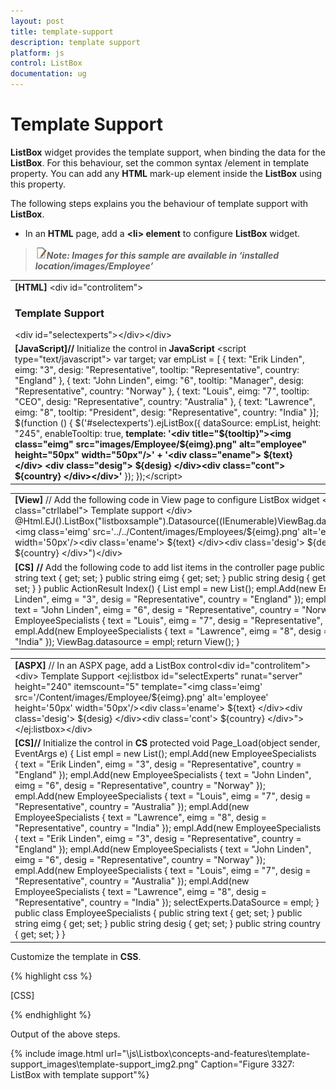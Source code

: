 ```yaml
---
layout: post
title: template-support
description: template support
platform: js
control: ListBox
documentation: ug
---
```


# Template Support

**ListBox** widget provides the template support, when binding the data for the **ListBox**. For this behaviour, set the common syntax /element in template property. You can add any **HTML** mark-up element inside the **ListBox** using this property.

The following steps explains you the behaviour of template support with **ListBox**.

* In an **HTML** page, add a **&lt;li&gt; element** to configure **ListBox** widget.

> ![Note](template-support_images\template-support_img1.png)_**Note: Images for this sample are available in ‘installed location/images/Employee’**_ 


<table>
<tr>
<td>
<b>[HTML]   </b>&lt;div id="controlitem"&gt;    <h3>Template Support</h3>    &lt;div id="selectexperts"&gt;&lt;/div&gt;&lt;/div&gt;</td></tr>
<tr>
<td>
<b>[JavaScript]</b><b>// </b>Initialize the control in <b>JavaScript </b>&lt;script type="text/javascript"&gt;    var target;    var empList = [       { text: "Erik Linden", eimg: "3", desig: "Representative", tooltip: "Representative", country: "England" }, { text: "John Linden", eimg: "6", tooltip: "Manager", desig: "Representative", country: "Norway" },          { text: "Louis", eimg: "7", tooltip: "CEO", desig: "Representative", country: "Australia" }, { text: "Lawrence", eimg: "8", tooltip: "President", desig: "Representative", country: "India" }];    $(function () {        $('#selectexperts').ejListBox({            dataSource: empList, height: "245", enableTooltip: true,            <b>template: '&lt;div title="${tooltip}"&gt;&lt;img class="eimg" src="images/Employee/${eimg}.png" alt="employee" height="50px" width="50px"/&gt;' +</b><b>                        '&lt;div class="ename"&gt; ${text} &lt;/div&gt; &lt;div class="desig"&gt; ${desig} &lt;/div&gt;&lt;div class="cont"&gt; ${country} &lt;/div&gt;&lt;/div&gt;'</b>        });    });&lt;/script&gt;</td></tr>
</table>


<table>
<tr>
<td>
<b>[View]  </b>// Add the following code in View page to configure ListBox widget  &lt;div class="control"&gt;    &lt;div class="ctrllabel"&gt;        Template support    &lt;/div&gt;    @Html.EJ().ListBox("listboxsample").Datasource((IEnumerable<employeespecialists>)ViewBag.datasource).Height("238").Template("&lt;img class='eimg' src='../../Content/images/Employees/${eimg}.png' alt='employee' height='50px' width='50px'/&gt;&lt;div class='ename'&gt; ${text} &lt;/div&gt;&lt;div class='desig'&gt; ${desig} &lt;/div&gt;&lt;div class='cont'&gt; ${country} &lt;/div&gt;")&lt;/div&gt;</td></tr>
<tr>
<td>
<b>[CS]  </b><b>//</b> Add the following code to add list items in the controller page        public class EmployeeSpecialists        {            public string text { get; set; }            public string eimg { get; set; }            public string desig { get; set; }            public string country { get; set; }        }        public ActionResult Index()        {            List<EmployeeSpecialists> empl = new List<EmployeeSpecialists>();            empl.Add(new EmployeeSpecialists { text = "Erik Linden", eimg = "3", desig = "Representative", country = "England" });            empl.Add(new EmployeeSpecialists { text = "John Linden", eimg = "6", desig = "Representative", country = "Norway" });            empl.Add(new EmployeeSpecialists { text = "Louis", eimg = "7", desig = "Representative", country = "Australia" });            empl.Add(new EmployeeSpecialists { text = "Lawrence", eimg = "8", desig = "Representative", country = "India" });            ViewBag.datasource = empl;            return View();        }</td></tr>
</table>


<table>
<tr>
<td>
<b>[ASPX]   </b>// In an ASPX page, add a ListBox control&lt;div id="controlitem"&gt;    &lt;div&gt;        Template Support</div>    &lt;ej:listbox id="selectExperts" runat="server" height="240" itemscount="5" template="&lt;img class='eimg' src='/Content/images/Employee/${eimg}.png' alt='employee' height='50px' width='50px'/&gt;&lt;div class='ename'&gt; ${text} &lt;/div&gt;&lt;div class='desig'&gt; ${desig} &lt;/div&gt;&lt;div class='cont'&gt; ${country} &lt;/div&gt;">                        &lt;/ej:listbox&gt;&lt;/div&gt;</td></tr>
<tr>
<td>
<b>[CS]</b><b>// </b>Initialize the control in <b>CS</b>        protected void Page_Load(object sender, EventArgs e)        {      List<EmployeeSpecialists> empl = new List<EmployeeSpecialists>();      empl.Add(new EmployeeSpecialists { text = "Erik Linden", eimg = "3", desig = "Representative", country = "England" });      empl.Add(new EmployeeSpecialists { text = "John Linden", eimg = "6", desig = "Representative", country = "Norway" });      empl.Add(new EmployeeSpecialists { text = "Louis", eimg = "7", desig = "Representative", country = "Australia" });      empl.Add(new EmployeeSpecialists { text = "Lawrence", eimg = "8", desig = "Representative", country = "India" });      empl.Add(new EmployeeSpecialists { text = "Erik Linden", eimg = "3", desig = "Representative", country = "England" });      empl.Add(new EmployeeSpecialists { text = "John Linden", eimg = "6", desig = "Representative", country = "Norway" });      empl.Add(new EmployeeSpecialists { text = "Louis", eimg = "7", desig = "Representative", country = "Australia" });      empl.Add(new EmployeeSpecialists { text = "Lawrence", eimg = "8", desig = "Representative", country = "India" });      selectExperts.DataSource = empl;        }        public class EmployeeSpecialists        {            public string text { get; set; }            public string eimg { get; set; }            public string desig { get; set; }            public string country { get; set; }        } </td></tr>
</table>


Customize the template in **CSS**. 


{% highlight css %}

[CSS]  
<style>
    .eimg {
        margin: 0;
        padding: 3px 10px 3px 3px;
        border: 0 none;
        width: 60px;
        height: 60px;
        float: left;
    }

    .ename {
        font-weight: bold;
        padding: 6px 3px 1px 3px;
    }

    .desig, .cont {
        font-size: smaller;
        padding: 3px 3px -1px 0px;
    }

    #selectexperts li {
        width: 200px;
        height: 70px;
        padding: 5px;
    }
</style>



{% endhighlight %}



Output of the above steps.




{% include image.html url="\js\Listbox\concepts-and-features\template-support_images\template-support_img2.png" Caption="Figure 3327: ListBox with template support"%}

